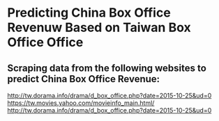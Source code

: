 # Predicting China Box Office Revenuw Based on Taiwan Box Office Office


## Scraping data from the following websites to predict China Box Office Revenue:
http://tw.dorama.info/drama/d_box_office.php?date=2015-10-25&ud=0
https://tw.movies.yahoo.com/movieinfo_main.html/
http://tw.dorama.info/drama/d_box_office.php?date=2015-10-25&ud=0

